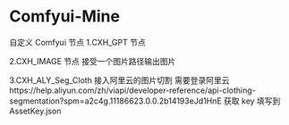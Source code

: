 # Comfyui-Mine

自定义 Comfyui 节点
1.CXH_GPT 节点

2.CXH_IMAGE 节点 接受一个图片路径输出图片

3.CXH_ALY_Seg_Cloth 接入阿里云的图片切割
需要登录阿里云https://help.aliyun.com/zh/viapi/developer-reference/api-clothing-segmentation?spm=a2c4g.11186623.0.0.2b14193eJd1HnE
获取 key 填写到 AssetKey.json
